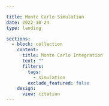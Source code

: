 ```yaml
---

title: Monte Carlo Simulation
date: 2022-10-24
type: landing

sections:
  - block: collection
    content:
      title: Monte Carlo Integration
      text: ""
      filters:
        tags:
          - simulation
        exclude_featured: false
    design:
      view: citation
---
```

